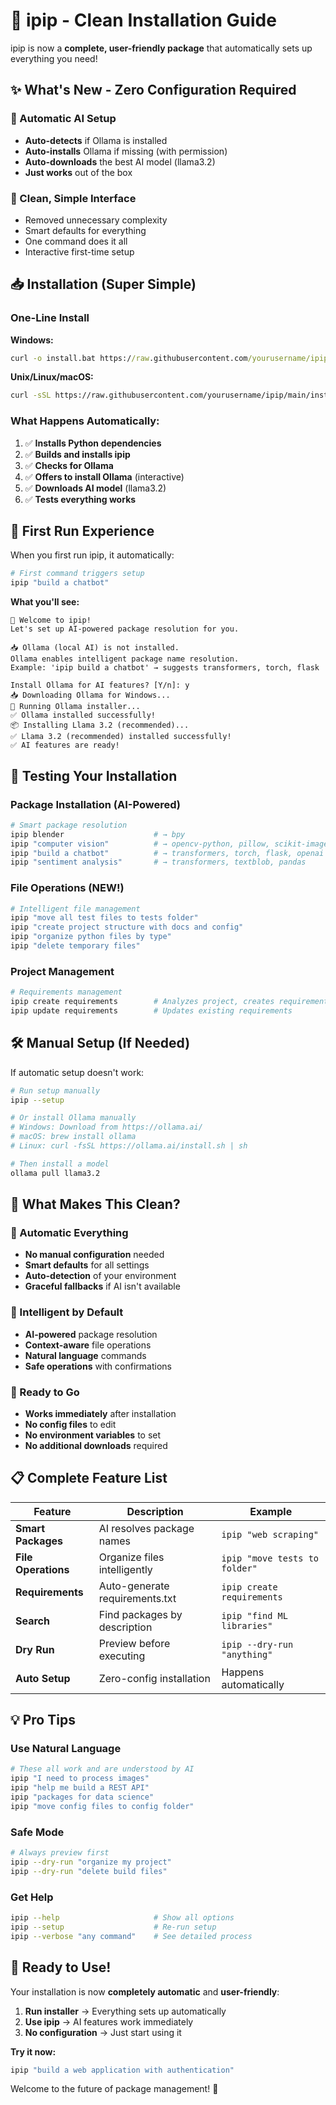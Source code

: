 # 🚀 ipip - Clean Installation Guide

ipip is now a **complete, user-friendly package** that automatically sets up everything you need!

## ✨ **What's New - Zero Configuration Required**

### **🤖 Automatic AI Setup**
- **Auto-detects** if Ollama is installed
- **Auto-installs** Ollama if missing (with permission)
- **Auto-downloads** the best AI model (llama3.2)
- **Just works** out of the box

### **🧹 Clean, Simple Interface**
- Removed unnecessary complexity
- Smart defaults for everything
- One command does it all
- Interactive first-time setup

## 📥 **Installation (Super Simple)**

### **One-Line Install**

**Windows:**
```cmd
curl -o install.bat https://raw.githubusercontent.com/yourusername/ipip/main/install.bat && install.bat
```

**Unix/Linux/macOS:**
```bash
curl -sSL https://raw.githubusercontent.com/yourusername/ipip/main/install.sh | bash
```

### **What Happens Automatically:**

1. ✅ **Installs Python dependencies**
2. ✅ **Builds and installs ipip**
3. ✅ **Checks for Ollama**
4. ✅ **Offers to install Ollama** (interactive)
5. ✅ **Downloads AI model** (llama3.2)
6. ✅ **Tests everything works**

## 🎯 **First Run Experience**

When you first run ipip, it automatically:

```bash
# First command triggers setup
ipip "build a chatbot"
```

**What you'll see:**
```
🚀 Welcome to ipip!
Let's set up AI-powered package resolution for you.

📥 Ollama (local AI) is not installed.
Ollama enables intelligent package name resolution.
Example: 'ipip build a chatbot' → suggests transformers, torch, flask

Install Ollama for AI features? [Y/n]: y
📥 Downloading Ollama for Windows...
🔧 Running Ollama installer...
✅ Ollama installed successfully!
📦 Installing Llama 3.2 (recommended)...
✅ Llama 3.2 (recommended) installed successfully!
✅ AI features are ready!
```

## 🧪 **Testing Your Installation**

### **Package Installation (AI-Powered)**
```bash
# Smart package resolution
ipip blender                    # → bpy
ipip "computer vision"          # → opencv-python, pillow, scikit-image
ipip "build a chatbot"          # → transformers, torch, flask, openai
ipip "sentiment analysis"       # → transformers, textblob, pandas
```

### **File Operations (NEW!)**
```bash
# Intelligent file management
ipip "move all test files to tests folder"
ipip "create project structure with docs and config"
ipip "organize python files by type"
ipip "delete temporary files"
```

### **Project Management**
```bash
# Requirements management
ipip create requirements        # Analyzes project, creates requirements.txt
ipip update requirements        # Updates existing requirements
```

## 🛠️ **Manual Setup (If Needed)**

If automatic setup doesn't work:

```bash
# Run setup manually
ipip --setup

# Or install Ollama manually
# Windows: Download from https://ollama.ai/
# macOS: brew install ollama
# Linux: curl -fsSL https://ollama.ai/install.sh | sh

# Then install a model
ollama pull llama3.2
```

## 🎉 **What Makes This Clean?**

### **🔄 Automatic Everything**
- **No manual configuration** needed
- **Smart defaults** for all settings
- **Auto-detection** of your environment
- **Graceful fallbacks** if AI isn't available

### **🧠 Intelligent by Default**
- **AI-powered** package resolution
- **Context-aware** file operations
- **Natural language** commands
- **Safe operations** with confirmations

### **🚀 Ready to Go**
- **Works immediately** after installation
- **No config files** to edit
- **No environment variables** to set
- **No additional downloads** required

## 📋 **Complete Feature List**

| Feature | Description | Example |
|---------|-------------|---------|
| **Smart Packages** | AI resolves package names | `ipip "web scraping"` |
| **File Operations** | Organize files intelligently | `ipip "move tests to folder"` |
| **Requirements** | Auto-generate requirements.txt | `ipip create requirements` |
| **Search** | Find packages by description | `ipip "find ML libraries"` |
| **Dry Run** | Preview before executing | `ipip --dry-run "anything"` |
| **Auto Setup** | Zero-config installation | Happens automatically |

## 💡 **Pro Tips**

### **Use Natural Language**
```bash
# These all work and are understood by AI
ipip "I need to process images"
ipip "help me build a REST API"  
ipip "packages for data science"
ipip "move config files to config folder"
```

### **Safe Mode**
```bash
# Always preview first
ipip --dry-run "organize my project"
ipip --dry-run "delete build files"
```

### **Get Help**
```bash
ipip --help                     # Show all options
ipip --setup                    # Re-run setup
ipip --verbose "any command"    # See detailed process
```

## 🎯 **Ready to Use!**

Your installation is now **completely automatic** and **user-friendly**:

1. **Run installer** → Everything sets up automatically
2. **Use ipip** → AI features work immediately  
3. **No configuration** → Just start using it

**Try it now:**
```bash
ipip "build a web application with authentication"
```

Welcome to the future of package management! 🚀